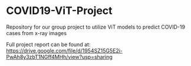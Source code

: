 # COVID19-ViT-Project
Repository for our group project to utilize ViT models to predict COVID-19 cases from x-ray images

Full project report can be found at: <https://drive.google.com/file/d/1954SZ15G5E2i-PwAh8y3zbT1NGff4MHh/view?usp=sharing>
